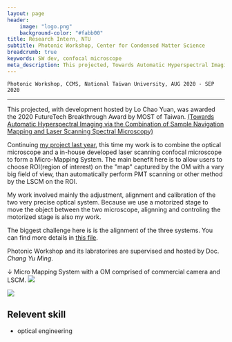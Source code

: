 ```yaml
---
layout: page
header:
    image: "logo.png"
    background-color: "#fabb00"
title: Research Intern, NTU
subtitle: Photonic Workshop, Center for Condensed Matter Science
breadcrumb: true
keywords: SW dev, confocal microscope
meta_description: This projected, Towards Automatic Hyperspectral Imaging via the Combination of Sample Navigation Mapping and Laser Scanning Spectral Microscopy, with development hosted by Lo Chao Yuan, was awarded the 2020 FutureTech Breakthrough Award by MOST of Taiwan.
---
```


`Photonic Workshop, CCMS, National Taiwan University, AUG 2020 - SEP 2020`

---

This projected, with development hosted by Lo Chao Yuan, was awarded the 2020 FutureTech Breakthrough Award by MOST of Taiwan. [(Towards Automatic Hyperspectral Imaging via the Combination of Sample Navigation Mapping and Laser Scanning Spectral Microscopy)](https://www.futuretech.org.tw/futuretech/index.php?action=winner_list_2020&utm_source=Website&utm_medium=Post&utm_campaign=Winner_list&web_lang=en-us)

Continuing [my project last year](/experiences/intern_at_PW_2019), this time my work is to combine the optical microscope and a in-house developed laser scanning confocal microscope to form a Micro-Mapping System. The main benefit here is to allow users to choose ROI(region of interest) on the "map" captured by the OM with a vary big field of view, than automatically perform PMT scanning or other method by the LSCM on the ROI.

My work involved mainly the adjustment, alignment and calibration of the two very precise optical system. Because we use a motorized stage to move the object between the two microscope, alignning and controling the motorized stage is also my work.

The biggest challenge here is is the alignment of the three systems. You can find more details in [this file](/docs/MMS-report.pdf).

Photonic Workshop and its labratorires are supervised and hosted by Doc. *Chang Yu Ming*.

&darr; Micro Mapping System with a OM comprised of commercial camera and LSCM.
![](https://i.imgur.com/MwuA5Dp.jpg)

![](https://i.imgur.com/stvOovk.jpg)

## Relevent skill
- optical engineering